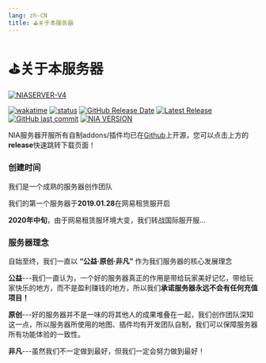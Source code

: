 ```yaml
---
lang: zh-CN
title: ⛳关于本服务器
---
```


# ⛳关于本服务器

[![NIASERVER-V4](https://socialify.git.ci/NIANIANKNIA/NIASERVER-V4/image?description=1&descriptionEditable=%E4%B8%80%E4%B8%AA%E5%9F%BA%E4%BA%8EBDS%E7%9A%84Minecraft%E6%9C%8D%E5%8A%A1%E5%99%A8%EF%BC%81&font=Rokkitt&forks=1&issues=1&logo=https%3A%2F%2Fdocs.mcnia.top%2Flogo.png&name=1&owner=1&pattern=Signal&pulls=1&stargazers=1&theme=Auto)](https://github.com/NIANIANKNIA/NIASERVER-V4)

[![wakatime](https://wakatime.com/badge/user/a2d785d3-a26c-467b-9112-333ba2bee9e8/project/9ae0abd5-b1ad-4199-bd66-0fba1a96ac45.svg?style=for-the-badge)](https://wakatime.com/badge/user/a2d785d3-a26c-467b-9112-333ba2bee9e8/project/9ae0abd5-b1ad-4199-bd66-0fba1a96ac45)
[![status](https://img.shields.io/github/actions/workflow/status/NIANIANKNIA/NIASERVER-V4/main.yml?style=for-the-badge)](https://github.com/NIANIANKNIA/NIASERVER-V4/actions)
[![GitHub Release Date](https://img.shields.io/github/release-date/NIANIANKNIA/NIASERVER-V4?style=for-the-badge)](https://github.com/NIANIANKNIA/NIASERVER-V4/releases)
[![Latest Release](https://img.shields.io/github/v/release/NIANIANKNIA/NIASERVER-V4?style=for-the-badge)](https://github.com/NIANIANKNIA/NIASERVER-V4/releases/latest)
[![GitHub last commit](https://img.shields.io/github/last-commit/NIANIANKNIA/NIASERVER-V4?style=for-the-badge)](https://github.com/NIANIANKNIA/NIASERVER-V4/commits)
[![NIA VERSION](https://img.shields.io/badge/NIA-4.2.11-orange?style=for-the-badge)]((https://github.com/NIANIANKNIA/NIASERVER-V4))

NIA服务器开服所有自制addons/插件均已在[Github](https://github.com/NIANIANKNIA/NIASERVER-V4)上开源，您可以点击上方的**release**快速跳转下载页面！


### 创建时间

我们是一个成熟的服务器创作团队

我们的第一个服务器于**2019.01.28**在网易租赁服开启

**2020年中旬**，由于网易租赁服环境大变，我们转战国际服开服...

### 服务器理念

自始至终，我们一直以 **“公益·原创·非凡”** 作为我们服务器的核心发展理念

**公益**---我们一直认为，一个好的服务器真正的作用是带给玩家美好记忆，带给玩家快乐的地方，而不是盈利赚钱的地方，所以我们**承诺服务器永远不会有任何充值项目！**

**原创**---好的服务器并不是一味的将其他人的成果堆叠在一起，我们创作团队深知这一点，所以服务器所使用的地图、插件均有开发团队自制，我们可以保障服务器所有功能体验的一致性。

**非凡**---虽然我们不一定做到最好，但我们一定会努力做到最好！

